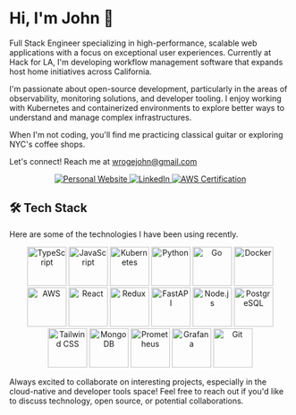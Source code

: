 # Hi, I'm John 👋

Full Stack Engineer specializing in high-performance, scalable web applications with a focus on exceptional user experiences. Currently at Hack for LA, I'm developing workflow management software that expands host home initiatives across California. 

I'm passionate about open-source development, particularly in the areas of observability, monitoring solutions, and developer tooling. I enjoy working with Kubernetes and containerized environments to explore better ways to understand and manage complex infrastructures.

When I'm not coding, you'll find me practicing classical guitar or exploring NYC's coffee shops.

Let's connect! Reach me at wrogejohn@gmail.com
<div align="center">
  <a href="https://johnwroge.dev" target="_blank">
    <img src="https://img.shields.io/badge/Website-johnwroge.dev-4285F4?style=for-the-badge&logo=google-chrome&logoColor=white" alt="Personal Website"/>
  </a>
  <a href="https://linkedin.com/in/john-wroge" target="_blank">
    <img src="https://img.shields.io/badge/LinkedIn-0077B5?style=for-the-badge&logo=linkedin&logoColor=white" alt="LinkedIn"/>
  </a>
  <a href="#">
    <img src="https://img.shields.io/badge/AWS_Certified-Cloud_Practitioner-FF9900?style=for-the-badge&logo=amazon-aws&logoColor=white" alt="AWS Certification"/>
  </a>
</div>

## 🛠️ Tech Stack

Here are some of the technologies I have been using recently. 

<div align="center">
  <img src="https://cdn.jsdelivr.net/gh/devicons/devicon/icons/typescript/typescript-original.svg" width="70" height="70" alt="TypeScript" />
  <img src="https://cdn.jsdelivr.net/gh/devicons/devicon/icons/javascript/javascript-original.svg" width="70" height="70" alt="JavaScript" />
  <img src="https://cdn.jsdelivr.net/gh/devicons/devicon/icons/kubernetes/kubernetes-plain-wordmark.svg" width="70" height="70" alt="Kubernetes" />
    <img src="https://cdn.jsdelivr.net/gh/devicons/devicon/icons/python/python-original-wordmark.svg" width="70" height="70" alt="Python" />
  <img src="https://cdn.jsdelivr.net/gh/devicons/devicon/icons/go/go-original-wordmark.svg" width="70" height="70" alt="Go" />
  <img src="https://cdn.jsdelivr.net/gh/devicons/devicon/icons/docker/docker-original-wordmark.svg" width="70" height="70" alt="Docker" />
  <img src="https://cdn.jsdelivr.net/gh/devicons/devicon/icons/amazonwebservices/amazonwebservices-original-wordmark.svg" width="70" height="70" alt="AWS" />
  <img src="https://cdn.jsdelivr.net/gh/devicons/devicon/icons/react/react-original-wordmark.svg" width="70" height="70" alt="React" />
  <img src="https://cdn.jsdelivr.net/gh/devicons/devicon/icons/redux/redux-original.svg" width="70" height="70" alt="Redux" />
  <img src="https://cdn.jsdelivr.net/gh/devicons/devicon/icons/fastapi/fastapi-original-wordmark.svg" width="70" height="70" alt="FastAPI" />
  <img src="https://cdn.jsdelivr.net/gh/devicons/devicon/icons/nodejs/nodejs-original-wordmark.svg" width="70" height="70" alt="Node.js" />
  <img src="https://cdn.jsdelivr.net/gh/devicons/devicon/icons/postgresql/postgresql-original-wordmark.svg" width="70" height="70" alt="PostgreSQL" />
  <img src="https://cdn.jsdelivr.net/gh/devicons/devicon/icons/tailwindcss/tailwindcss-original-wordmark.svg" width="70" height="70" alt="Tailwind CSS" />
  <img src="https://cdn.jsdelivr.net/gh/devicons/devicon/icons/mongodb/mongodb-original-wordmark.svg" width="70" height="70" alt="MongoDB" />
  <img src="https://cdn.jsdelivr.net/gh/devicons/devicon/icons/prometheus/prometheus-original-wordmark.svg" width="70" height="70" alt="Prometheus" />
  <img src="https://cdn.jsdelivr.net/gh/devicons/devicon/icons/grafana/grafana-original-wordmark.svg" width="70" height="70" alt="Grafana" />
  <img src="https://cdn.jsdelivr.net/gh/devicons/devicon/icons/git/git-original-wordmark.svg" width="70" height="70" alt="Git" />
</div>

Always excited to collaborate on interesting projects, especially in the cloud-native and developer tools space! Feel free to reach out if you'd like to discuss technology, open source, or potential collaborations.
